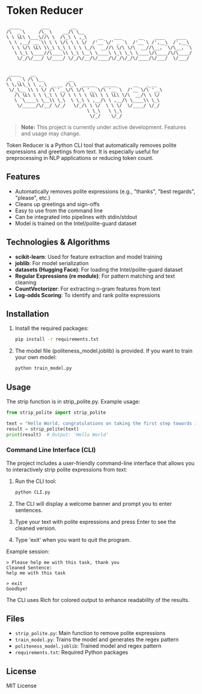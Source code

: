 # Token Reducer

```
 ____        ___        __                                           
/\  _`\     /\_ \    __/\ \__                                        
\ \ \L\ \___\//\ \  /\_\ \ ,_\    __    ___      __    ____    ____  
 \ \ ,__/ __`\\ \ \ \/\ \ \ \/  /'__`\/' _ `\  /'__`\ /',__\  /',__\ 
  \ \ \/\ \L\ \\_\ \_\ \ \ \ \_/\  __//\ \/\ \/\  __//\__, `\/\__, `\
   \ \_\ \____//\____\\ \_\ \__\ \____\ \_\ \_\ \____\/\____/\/\____/
    \/_/\/___/ \/____/ \/_/\/__/\/____/\/_/\/_/\/____/\/___/  \/___/ 
                                                                     
                                                                     
 ____    __                                               
/\  _`\ /\ \__         __                                 
\ \,\L\_\ \ ,_\  _ __ /\_\  _____   _____      __   _ __  
 \/_\__ \\ \ \/ /\`'__\/\ \/\ '__`\/\ '__`\  /'__`\/\`'__\
   /\ \L\ \ \ \_\ \ \/ \ \ \ \ \L\ \ \ \L\ \/\  __/\ \ \/ 
   \ `\____\ \__\\ \_\  \ \_\ \ ,__/\ \ ,__/\ \____\\ \_\ 
    \/_____/\/__/ \/_/   \/_/\ \ \/  \ \ \/  \/____/ \/_/ 
                              \ \_\   \ \_\               
                               \/_/    \/_/               
```

> **Note:** This project is currently under active development. Features and usage may change.

Token Reducer is a Python CLI tool that automatically removes polite expressions and greetings from text. It is especially useful for preprocessing in NLP applications or reducing token count.

## Features

- Automatically removes polite expressions (e.g., "thanks", "best regards", "please", etc.)
- Cleans up greetings and sign-offs
- Easy to use from the command line
- Can be integrated into pipelines with stdin/stdout
- Model is trained on the Intel/polite-guard dataset

## Technologies & Algorithms

- **scikit-learn**: Used for feature extraction and model training
- **joblib**: For model serialization
- **datasets (Hugging Face)**: For loading the Intel/polite-guard dataset
- **Regular Expressions (re module)**: For pattern matching and text cleaning
- **CountVectorizer**: For extracting n-gram features from text
- **Log-odds Scoring**: To identify and rank polite expressions

## Installation

1. Install the required packages:
   ```bash
   pip install -r requirements.txt
   ```
2. The model file (politeness_model.joblib) is provided. If you want to train your own model:
   ```bash
   python train_model.py
   ```

## Usage

The strip function is in strip_polite.py. Example usage:

```python
from strip_polite import strip_polite

text = "Hello World, congratulations on taking the first step towards improving!"
result = strip_polite(text)
print(result)  # Output: 'Hello World'
```

### Command Line Interface (CLI)

The project includes a user-friendly command-line interface that allows you to interactively strip polite expressions from text:

1. Run the CLI tool:
   ```bash
   python CLI.py
   ```

2. The CLI will display a welcome banner and prompt you to enter sentences.

3. Type your text with polite expressions and press Enter to see the cleaned version.

4. Type 'exit' when you want to quit the program.

Example session:
```
> Please help me with this task, thank you
Cleaned Sentence:
help me with this task

> exit
Goodbye!
```

The CLI uses Rich for colored output to enhance readability of the results.

## Files
- `strip_polite.py`: Main function to remove polite expressions
- `train_model.py`: Trains the model and generates the regex pattern
- `politeness_model.joblib`: Trained model and regex pattern
- `requirements.txt`: Required Python packages

## License
MIT License
